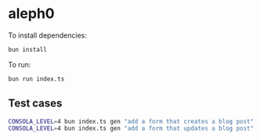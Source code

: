 # aleph0

To install dependencies:

```bash
bun install
```

To run:

```bash
bun run index.ts
```

## Test cases

```bash
CONSOLA_LEVEL=4 bun index.ts gen "add a form that creates a blog post"
CONSOLA_LEVEL=4 bun index.ts gen "add a form that updates a blog post"
```
